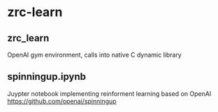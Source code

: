 # zrc-learn

## zrc_learn

OpenAI gym environment, calls into native C dynamic library

## spinningup.ipynb

Juypter notebook implementing reinforment learning based on OpenAI https://github.com/openai/spinningup